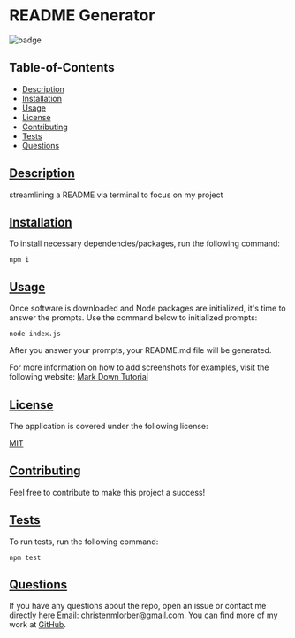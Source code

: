 
  # README Generator

  
  ![badge](https://img.shields.io/badge/license-MIT-blue)
    

  ## Table-of-Contents

  * [Description](#description)
  * [Installation](#installation)
  * [Usage](#usage) 
  * [License](#license) 
  * [Contributing](#contributing)
  * [Tests](#tests)
  * [Questions](#questions)

  ## [Description](#table-of-contents)

  streamlining a README via terminal to focus on my project
  
  ## [Installation](#table-of-contents)
  
  To install necessary dependencies/packages, run the following command: 
```
npm i
```
  
  ## [Usage](#table-of-contents)

  Once software is downloaded and Node packages are initialized, it's time to answer the prompts.
  Use the command below to initialized prompts:
```
node index.js
```

  After you answer your prompts, your README.md file will be generated.

  For more information on how to add screenshots for examples, visit the following website:
  [Mark Down Tutorial](https://agea.github.io/tutorial.md/)
  
  
  ## [License](#table-of-contents)
  The application is covered under the following license:
  
  [MIT](https://img.shields.io/badge/license-MIT-blue)
    
      
  
  ## [Contributing](#table-of-contents)

  Feel free to contribute to make this project a success!
  
  ## [Tests](#table-of-contents)
  
  To run tests, run the following command:
  
```
npm test
```
  
  ## [Questions](#table-of-contents)
  
  If you have any questions about the repo, open an issue or contact me directly here 
  [Email: christenmlorber@gmail.com](mailto:christenmlorber@gmail.com). You can find more of my work at [GitHub](https://github.com/cmarielorber).
